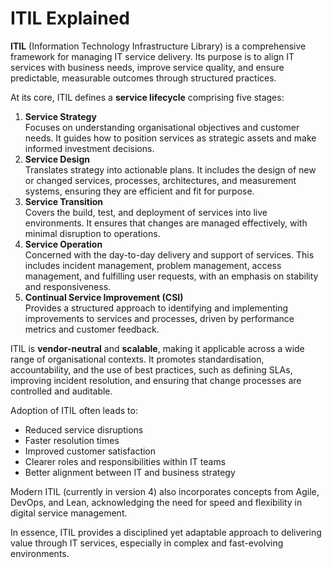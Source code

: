 # ITIL Explained

**ITIL** (Information Technology Infrastructure Library) is a comprehensive framework for managing IT service delivery. Its purpose is to align IT services with business needs, improve service quality, and ensure predictable, measurable outcomes through structured practices.

At its core, ITIL defines a **service lifecycle** comprising five stages:

1. **Service Strategy**  
   Focuses on understanding organisational objectives and customer needs. It guides how to position services as strategic assets and make informed investment decisions.
2. **Service Design**  
   Translates strategy into actionable plans. It includes the design of new or changed services, processes, architectures, and measurement systems, ensuring they are efficient and fit for purpose.
3. **Service Transition**  
   Covers the build, test, and deployment of services into live environments. It ensures that changes are managed effectively, with minimal disruption to operations.
4. **Service Operation**  
   Concerned with the day-to-day delivery and support of services. This includes incident management, problem management, access management, and fulfilling user requests, with an emphasis on stability and responsiveness.
5. **Continual Service Improvement (CSI)**  
   Provides a structured approach to identifying and implementing improvements to services and processes, driven by performance metrics and customer feedback.

ITIL is **vendor-neutral** and **scalable**, making it applicable across a wide range of organisational contexts. It promotes standardisation, accountability, and the use of best practices, such as defining SLAs, improving incident resolution, and ensuring that change processes are controlled and auditable.

Adoption of ITIL often leads to:

- Reduced service disruptions
- Faster resolution times
- Improved customer satisfaction
- Clearer roles and responsibilities within IT teams
- Better alignment between IT and business strategy

Modern ITIL (currently in version 4) also incorporates concepts from Agile, DevOps, and Lean, acknowledging the need for speed and flexibility in digital service management.

In essence, ITIL provides a disciplined yet adaptable approach to delivering value through IT services, especially in complex and fast-evolving environments.
